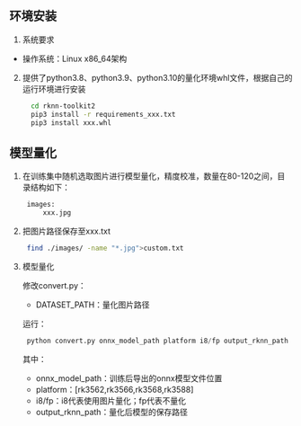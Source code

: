 ## 环境安装
1. 系统要求
- 操作系统：Linux x86_64架构

2. 提供了python3.8、python3.9、python3.10的量化环境whl文件，根据自己的运行环境进行安装

   ```bash
     cd rknn-toolkit2
     pip3 install -r requirements_xxx.txt
     pip3 install xxx.whl
   ```

## 模型量化
1. 在训练集中随机选取图片进行模型量化，精度校准，数量在80-120之间，目录结构如下：

   ```bash
    images:
    	xxx.jpg
   ```

2. 把图片路径保存至xxx.txt

   ```bash
    find ./images/ -name "*.jpg">custom.txt
   ```

3. 模型量化

   修改convert.py：
   - DATASET_PATH：量化图片路径

    运行：
    ```python
     python convert.py onnx_model_path platform i8/fp output_rknn_path
    ```
    
    其中：
    - onnx_model_path：训练后导出的onnx模型文件位置
    - platform：[rk3562,rk3566,rk3568,rk3588]
    - i8/fp：i8代表使用图片量化；fp代表不量化
    - output_rknn_path：量化后模型的保存路径

